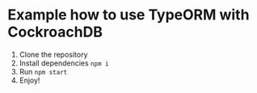 # Example how to use TypeORM with CockroachDB

1. Clone the repository
2. Install dependencies `npm i`
3. Run `npm start`
4. Enjoy!
